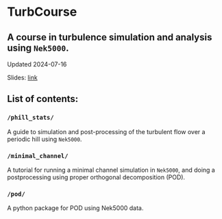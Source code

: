 # TurbCourse
## A course in turbulence simulation and analysis using `Nek5000`.

Updated 2024-07-16

Slides: [link]([https://kth-my.sharepoint.com/:f:/g/personal/philipps_ug_kth_se/Eswwaxk6Bh1FiEUjnnK5HLQBotLIGG2zZsvnJZOfZEm9qQ?e=5axoig])

## List of contents:
### `/phill_stats/`
A guide to simulation and post-processing of the turbulent flow over a periodic hill using `Nek5000`.

### `/minimal_channel/`
A tutorial for running a minimal channel simulation in `Nek5000`, and doing a postprocessing using proper orthogonal decomposition (POD).

### `/pod/`
A python package for POD using Nek5000 data.
